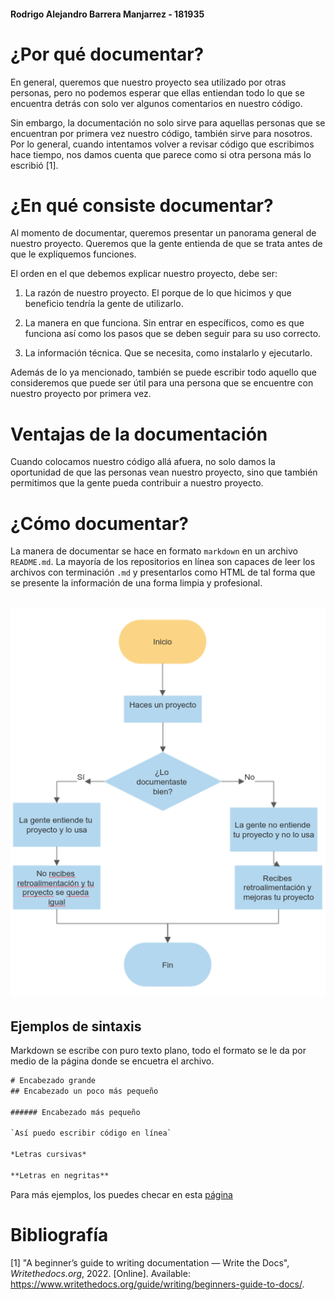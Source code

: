 #### Rodrigo Alejandro Barrera Manjarrez - 181935

# ¿Por qué documentar?

En general, queremos que nuestro proyecto sea utilizado por otras personas, pero no podemos esperar que ellas entiendan todo lo que se encuentra detrás con solo ver algunos comentarios en nuestro código. 

Sin embargo, la documentación no solo sirve para aquellas personas que se encuentran por primera vez nuestro código, también sirve para nosotros. Por lo general, cuando intentamos volver a revisar código que escribimos hace tiempo, nos damos cuenta que parece como si otra persona más lo escribió [1]. 

# ¿En qué consiste documentar?

Al momento de documentar,  queremos presentar un panorama general de nuestro proyecto. Queremos que la gente entienda de que se trata antes de que le expliquemos funciones. 

El orden en el que debemos explicar nuestro proyecto, debe ser:

1. La razón de nuestro proyecto. El porque de lo que hicimos y que beneficio tendría la gente de utilizarlo. 

2. La manera en que funciona. Sin entrar en específicos, como es que funciona así como los pasos que se deben seguir para su uso correcto. 

3. La información técnica. Que se necesita, como instalarlo y ejecutarlo.

Además de lo ya mencionado, también se puede escribir  todo aquello que consideremos que puede ser útil para una persona que se encuentre con nuestro proyecto por primera vez. 

# Ventajas de la documentación

Cuando colocamos nuestro código allá afuera, no solo damos la oportunidad de que las personas vean nuestro proyecto, sino que también permitimos que la gente pueda contribuir a nuestro proyecto. 

# ¿Cómo documentar?

La manera de documentar se hace en formato  `markdown` en un archivo `README.md`. La mayoría de los repositorios en línea son capaces de leer los archivos con terminación `.md` y presentarlos como  HTML de tal forma que se presente la información de una forma limpia y profesional. 

## ![diagrama](/images/DiagramaExamen.png)

## Ejemplos de sintaxis

Markdown se escribe con puro texto plano, todo el formato se le da por medio de la página donde se encuetra el archivo. 

```txt 
# Encabezado grande
## Encabezado un poco más pequeño

###### Encabezado más pequeño

`Así puedo escribir código en línea`

*Letras cursivas*

**Letras en negritas**
```

Para más ejemplos, los puedes checar en esta [página](https://www.markdownguide.org/basic-syntax/) 

# Bibliografía

[1] "A beginner’s guide to writing documentation — Write the Docs", *Writethedocs.org*, 2022. [Online]. Available: https://www.writethedocs.org/guide/writing/beginners-guide-to-docs/. 
